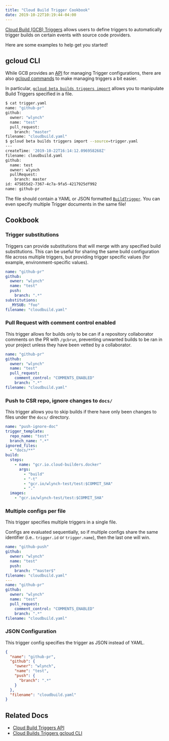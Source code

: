 ```yaml
---
title: "Cloud Build Trigger Cookbook"
date: 2019-10-22T10:19:44-04:00
---
```


[Cloud Build (GCB) Triggers](https://cloud.google.com/cloud-build/docs/running-builds/automate-builds) allows users to define triggers to automatically trigger builds on certain events with source code providers.

Here are some examples to help get you started!

<!--more-->

## gcloud CLI

While GCB provides an
[API](https://cloud.google.com/cloud-build/docs/api/reference/rest/v1/projects.triggers#BuildTrigger)
for managing Trigger configurations, there are also [gcloud
commands](https://cloud.google.com/sdk/gcloud/reference/beta/builds/triggers/)
to make managing triggers a bit easier.

In particular, [`gcloud beta builds triggers
import`](https://cloud.google.com/sdk/gcloud/reference/beta/builds/triggers/import)
allows you to manipulate Build Triggers specified in a file.

```sh
$ cat trigger.yaml
name: "github-pr"
github:
  owner: "wlynch"
  name: "test"
  pull_request:
    branch: "master"
filename: "cloudbuild.yaml"
$ gcloud beta builds triggers import --source=trigger.yaml
---
createTime: '2019-10-22T16:14:12.096958268Z'
filename: cloudbuild.yaml
github:
  name: test
  owner: wlynch
  pullRequest:
    branch: master
id: 475855d2-7367-4c7a-9fa5-4217925df992
name: github-pr
```

The file should contain a YAML or JSON formatted
[`BuildTrigger`](https://cloud.google.com/cloud-build/docs/api/reference/rest/v1/projects.triggers#BuildTrigger).
You can even specify multiple Trigger documents in the same file!

## Cookbook

### Trigger substitutions

Triggers can provide substitutions that will merge with any specified build
substitutions. This can be useful for sharing the same build configuration file
across multiple triggers, but providing trigger specific values (for example,
environment-specific values).

```yaml
name: "github-pr"
github:
  owner: "wlynch"
  name: "test"
  push:
    branch: ".*"
substitutions:
  _MYSUB: "foo"
filename: "cloudbuild.yaml"
```

### Pull Request with comment control enabled

This trigger allows for builds only to be can if a repository collaborator
comments on the PR with `/gcbrun`, preventing unwanted builds to be ran in your
project unless they have been vetted by a collaborator.

```yaml
name: "github-pr"
github:
  owner: "wlynch"
  name: "test"
  pull_request:
    comment_control: "COMMENTS_ENABLED"
    branch: ".*"
filename: "cloudbuild.yaml"
```

### Push to CSR repo, ignore changes to `docs/`

This trigger allows you to skip builds if there have only been changes to files
under the `docs/` directory.

```yaml
name: "push-ignore-doc"
trigger_template:
  repo_name: "test"
  branch_name: ".*"
ignored_files:
  - "docs/**"
build:
  steps:
    - name: "gcr.io.cloud-builders.docker"
      args:
        - "build"
        - "-t"
        - "gcr.io/wlynch-test/test:$COMMIT_SHA"
        - "."
  images:
    - "gcr.io/wlynch-test/test:$COMMIT_SHA"
```

### Multiple configs per file

This trigger specifies multiple triggers in a single file.

Configs are evaluated sequentially, so if multiple configs share the same
identifier (i.e.. `trigger.id` or `trigger.name`), then the last one will win.

```yaml
name: "github-push"
github:
  owner: "wlynch"
  name: "test"
  push:
    branch: "^master$"
filename: "cloudbuild.yaml"
---
name: "github-pr"
github:
  owner: "wlynch"
  name: "test"
  pull_request:
    comment_control: "COMMENTS_ENABLED"
    branch: ".*"
filename: "cloudbuild.yaml"
```

### JSON Configuration

This trigger config specifies the trigger as JSON instead of YAML.

```json
{
  "name": "github-pr",
  "github": {
    "owner": "wlynch",
    "name": "test",
    "push": {
      "branch": ".*"
    }
  },
  "filename": "cloudbuild.yaml"
}
```

## Related Docs

* [Cloud Build Triggers API](https://cloud.google.com/cloud-build/docs/api/reference/rest/v1/projects.triggers#BuildTrigger)
* [Cloud Builds Triggers gcloud CLI](https://cloud.google.com/sdk/gcloud/reference/beta/builds/triggers/)
